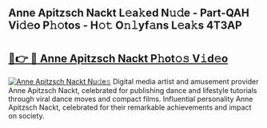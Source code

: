 ## Anne Apitzsch Nackt L𝚎a𝚔ed N𝚞𝚍e - Part-QAH Vi𝚍𝚎o P𝚑𝚘tos - H𝚘𝚝 O𝚗𝚕yf𝚊ns L𝚎a𝚔s 4T3AP

# <h2><a href="http://kf3uy35.oniu.top/?m=Anne+Apitzsch+Nackt">🔗👉 🔴 Anne Apitzsch Nackt P𝚑ot𝚘𝚜 V𝚒d𝚎o</a></h2>

[![Anne Apitzsch Nackt Nu𝚍e𝚜](https://i.imgur.com/0qMVB7G.gif)](http://kf3uy35.oniu.top/?m=Anne+Apitzsch+Nackt)
Digital media artist and amusement provider Anne Apitzsch Nackt, celebrated for publishing dance and lifestyle tutorials through viral dance moves and compact films. Influential personality Anne Apitzsch Nackt, celebrated for their remarkable achievements and impact on society.  
